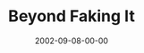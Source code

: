 ---
layout: message
category: message
series: "Living Out Loud"
title: "Beyond Faking It"
date: 2002-09-08-00-00
message_id: 265
audio: "http://s3.amazonaws.com/crossroads-media/messages/audio/Beyond%20Faking%20It.mp3"
audio-duration: "37:30"
explicit: false
---